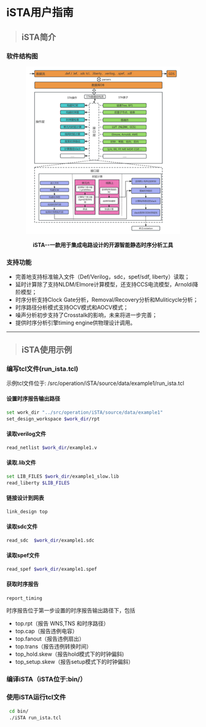 # iSTA用户指南

> ## iSTA简介

### 软件结构图

<div align="center">

<img src="../../../docs/resources/iSTA.png" width="80%" height="35%" alt="iSTA-logo" />

  **iSTA--一款用于集成电路设计的开源智能静态时序分析工具**

</div>

### 支持功能

- 完善地支持标准输入文件（Def/Verilog，sdc，spef/sdf, liberty）读取；
- 延时计算除了支持NLDM/Elmore计算模型，还支持CCS电流模型，Arnoldi降阶模型；
- 时序分析支持Clock Gate分析，Removal/Recovery分析和Muliticycle分析；
- 时序路径分析模式支持OCV模式和AOCV模式；
- 噪声分析初步支持了Crosstalk的影响，未来将进一步完善；
- 提供时序分析引擎timing engine供物理设计调用。

---

> ## iSTA使用示例

### 编写tcl文件(run_ista.tcl)

示例tcl文件位于: /src/operation/iSTA/source/data/example1/run_ista.tcl

#### 设置时序报告输出路径

```bash
set work_dir "../src/operation/iSTA/source/data/example1"
set_design_workspace $work_dir/rpt
```

#### 读取verilog文件

```bash
read_netlist $work_dir/example1.v
```

#### 读取.lib文件

```bash
set LIB_FILES $work_dir/example1_slow.lib
read_liberty $LIB_FILES
```

#### 链接设计到网表

```bash
link_design top
```

#### 读取sdc文件

```bash
read_sdc  $work_dir/example1.sdc
```

#### 读取spef文件

```bash
read_spef $work_dir/example1.spef
```

#### 获取时序报告

```bash
report_timing
```

时序报告位于第一步设置的时序报告输出路径下，包括

- top.rpt（报告 WNS,TNS 和时序路径）
- top.cap（报告违例电容）
- top.fanout（报告违例扇出）
- top.trans（报告违例转换时间）
- top_hold.skew（报告hold模式下的时钟偏斜)
- top_setup.skew（报告setup模式下的时钟偏斜）

### 编译iSTA（iSTA位于:bin/）

### 使用iSTA运行tcl文件

```bash
 cd bin/
 ./iSTA run_ista.tcl
```
